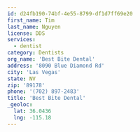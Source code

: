 ```yaml
---
id: d24fb190-74bf-4e55-8799-df1d7ff69e20
first_name: Tim
last_name: Nguyen
license: DDS
services:
  - dentist
category: Dentists
org_name: 'Best Bite Dental'
address: '8090 Blue Diamond Rd'
city: 'Las Vegas'
state: NV
zip: '89178'
phone: '(702) 897-2483'
title: 'Best Bite Dental'
_geoloc:
  lat: 36.0436
  lng: -115.18
---
```

